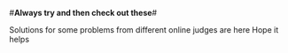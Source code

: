 #**Always try and then check out these**#

Solutions for some problems from different online judges are here
Hope it helps


